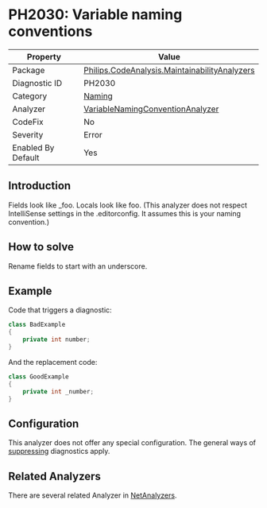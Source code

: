 # PH2030: Variable naming conventions

| Property | Value  |
|--|--|
| Package | [Philips.CodeAnalysis.MaintainabilityAnalyzers](https://www.nuget.org/packages/Philips.CodeAnalysis.MaintainabilityAnalyzers) |
| Diagnostic ID | PH2030 |
| Category  | [Naming](../Naming.md) |
| Analyzer | [VariableNamingConventionAnalyzer](https://github.com/philips-software/roslyn-analyzers/blob/master/Philips.CodeAnalysis.MaintainabilityAnalyzers/Naming/VariableNamingConventionAnalyzer.cs)
| CodeFix  | No |
| Severity | Error |
| Enabled By Default | Yes |

## Introduction

Fields look like _foo. Locals look like foo. (This analyzer does not respect IntelliSense settings in the .editorconfig. It assumes this is your naming convention.)

## How to solve

Rename fields to start with an underscore.

## Example

Code that triggers a diagnostic:
``` cs
class BadExample
{
    private int number;
}

```

And the replacement code:
``` cs
class GoodExample
{
    private int _number;
}

```

## Configuration

This analyzer does not offer any special configuration. The general ways of [suppressing](https://learn.microsoft.com/en-us/dotnet/fundamentals/code-analysis/suppress-warnings) diagnostics apply.

## Related Analyzers

There are several related Analyzer in [NetAnalyzers](https://learn.microsoft.com/en-us/dotnet/fundamentals/code-analysis/style-rules/naming-rules).